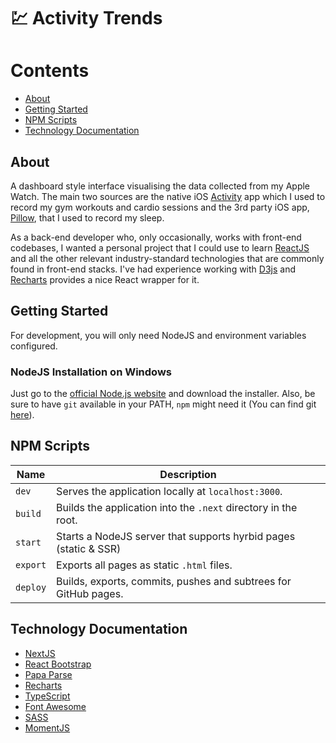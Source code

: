 # :chart: Activity Trends

# Contents
- [About](#about)
- [Getting Started](#getting-started)
- [NPM Scripts](#npm-scripts)
- [Technology Documentation](#technology-documentation)

## About
A dashboard style interface visualising the data collected from my Apple Watch.
The main two sources are the native iOS [Activity](https://support.apple.com/en-gb/guide/watch/apd3bf6d85a6/watchos) 
app which I used to record my gym workouts and cardio sessions and the 3rd party iOS app, [Pillow](https://pillow.app/),
that I used to record my sleep.

As a back-end developer who, only occasionally, works with front-end codebases, I wanted a personal project that I
could use to learn [ReactJS](https://reactjs.org/) and all the other relevant industry-standard technologies that are
commonly found in front-end stacks. I've had experience working with [D3js](https://d3js.org/)
and [Recharts](https://recharts.org/en-US/) provides a nice React wrapper for it.

## Getting Started
For development, you will only need NodeJS and environment variables configured.

### NodeJS Installation on Windows
Just go to the [official Node.js website](https://nodejs.org/) and download the installer.
Also, be sure to have `git` available in your PATH, `npm` might need it (You can find git [here](https://git-scm.com/)).

## NPM Scripts

| Name     | Description                                                          |
|----------|----------------------------------------------------------------------|
| `dev`    | Serves the application locally at `localhost:3000`.                  |
| `build`  | Builds the application into the `.next` directory in the root.       |
| `start`  | Starts a NodeJS server that supports hyrbid pages (static & SSR)     |
| `export` | Exports all pages as static `.html` files.                           |
| `deploy` | Builds, exports, commits, pushes and subtrees for GitHub pages.      |

## Technology Documentation
- [NextJS](https://nextjs.org/docs/getting-started)
- [React Bootstrap](https://react-bootstrap.github.io/layout/grid/)
- [Papa Parse](https://www.papaparse.com/docs)
- [Recharts](https://recharts.org/en-US/api)
- [TypeScript](https://www.typescriptlang.org/docs)
- [Font Awesome](https://fontawesome.com/how-to-use/on-the-web/using-with/react)
- [SASS](https://sass-lang.com/documentation/syntax#scss)
- [MomentJS](https://momentjs.com/docs/)